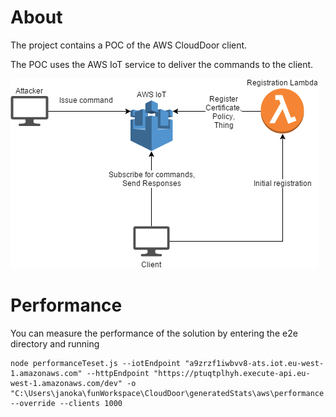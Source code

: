 # About

The project contains a POC of the AWS CloudDoor client.

The POC uses the AWS IoT service to deliver the commands to the client.

![AWS IoT architecture](../../architecture/awsArchitecture.png "AWS IoT architecture")

# Performance 

You can measure the performance of the solution by entering the e2e directory and running

```commandline
node performanceTeset.js --iotEndpoint "a9zrzf1iwbvv8-ats.iot.eu-west-1.amazonaws.com" --httpEndpoint "https://ptuqtplhyh.execute-api.eu-west-1.amazonaws.com/dev" -o "C:\Users\janoka\funWorkspace\CloudDoor\generatedStats\aws\performance.csv" --override --clients 1000
```
